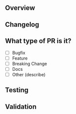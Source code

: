 ## Overview

## Changelog

## What type of PR is it?

- [ ] Bugfix
- [ ] Feature
- [ ] Breaking Change
- [ ] Docs
- [ ] Other (describe)

## Testing
<!-- How to test the PR, method or sample code -->

## Validation
<!-- Validation of change working, screenshots, etc... -->

